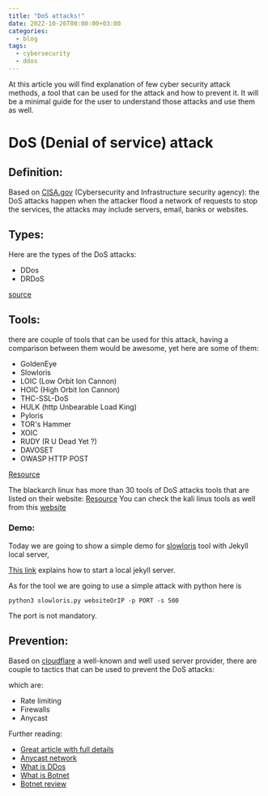 ```yaml
---
title: "DoS attacks!"
date: 2022-10-26T00:00:00+03:00
categories:
  - blog
tags:
  - cybersecurity
  - ddos
---
```


At this article you will find explanation of few cyber security attack methods, a tool that can be used for the attack and how to prevent it. 
It will be a minimal guide for the user to understand those attacks and use them as well.  

# DoS (Denial of service) attack

## Definition:

Based on [CISA.gov](https://www.cisa.gov/uscert/ncas/tips/ST04-015) (Cybersecurity and Infrastructure security agency): the DoS attacks happen when the attacker flood a network of requests to stop the services, the attacks may include servers, email, banks or websites.

## Types: 

Here are the types of the DoS attacks: 

* DDos 
* DRDoS 

[source](https://www.clouvider.com/blog/dos-ddos-and-drdos-what-is-the-difference/)

## Tools: 

there are couple of tools that can be used for this attack, having a comparison between them would be awesome, yet here are some of them: 

- GoldenEye
- Slowloris
- LOIC (Low Orbit Ion Cannon)
- HOIC (High Orbit Ion Cannon)
- THC-SSL-DoS
- HULK (http Unbearable Load King)
- Pyloris
- TOR's Hammer
- XOIC
- RUDY (R U Dead Yet ?)
- DAVOSET
- OWASP HTTP POST

[Resource](https://www.javatpoint.com/best-ddos-tools-for-kali-linux)

The blackarch linux has more than 30 tools of DoS attacks tools that are listed on their website: [Resource](https://blackarch.org/dos.html)
You can check the kali linus tools as well from this [website](https://www.kali.org/tools/)

### Demo: 

Today we are going to show a simple demo for [slowloris](https://github.com/gkbrk/slowloris) tool with Jekyll local server, 


[This link](https://jekyllrb.com/docs/) explains how to start a local jekyll server.


As for the tool we are going to use a simple attack with python here is 

```
python3 slowloris.py websiteOrIP -p PORT -s 500 
```

The port is not mandatory. 

## Prevention: 

Based on [cloudflare](https://www.cloudflare.com/learning/ddos/ddos-attack-tools/how-to-ddos/) a well-known and well used server provider, there are couple to tactics that can be used to prevent the DoS attacks:

which are: 

- Rate limiting 
- Firewalls
- Anycast 

Further reading: 

- [Great article with full details](https://www.comparitech.com/net-admin/dos-vs-ddos-attacks-differences-prevention/)
- [Anycast network](https://www.cloudflare.com/learning/cdn/glossary/anycast-network/)
- [What is DDos](https://www.cloudflare.com/learning/ddos/what-is-a-ddos-attack/)
- [What is Botnet](https://www.cloudflare.com/learning/ddos/what-is-a-ddos-botnet/)
- [Botnet review](https://link.springer.com/article/10.1007/s12065-019-00310-w)